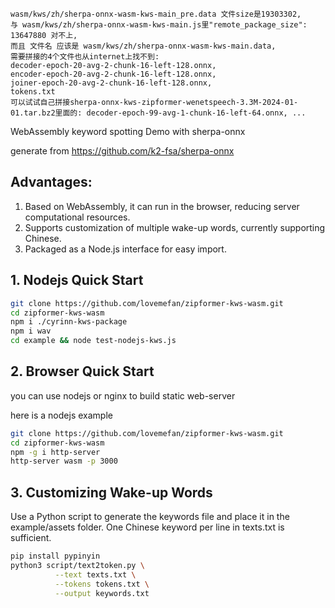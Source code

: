     wasm/kws/zh/sherpa-onnx-wasm-kws-main_pre.data 文件size是19303302,
    与 wasm/kws/zh/sherpa-onnx-wasm-kws-main.js里"remote_package_size": 13647880 对不上,
    而且 文件名 应该是 wasm/kws/zh/sherpa-onnx-wasm-kws-main.data,
    需要拼接的4个文件也从internet上找不到:
    decoder-epoch-20-avg-2-chunk-16-left-128.onnx,
    encoder-epoch-20-avg-2-chunk-16-left-128.onnx,
    joiner-epoch-20-avg-2-chunk-16-left-128.onnx,
    tokens.txt
    可以试试自己拼接sherpa-onnx-kws-zipformer-wenetspeech-3.3M-2024-01-01.tar.bz2里面的: decoder-epoch-99-avg-1-chunk-16-left-64.onnx, ...


WebAssembly keyword spotting Demo with sherpa-onnx

generate from https://github.com/k2-fsa/sherpa-onnx


## Advantages:

1. Based on WebAssembly, it can run in the browser, reducing server computational resources.
2. Supports customization of multiple wake-up words, currently supporting Chinese.
3. Packaged as a Node.js interface for easy import.

## 1. Nodejs Quick Start

```bash
git clone https://github.com/lovemefan/zipformer-kws-wasm.git
cd zipformer-kws-wasm
npm i ./cyrinn-kws-package
npm i wav
cd example && node test-nodejs-kws.js
```

## 2. Browser Quick Start

you can use nodejs or nginx to build static web-server

here is a nodejs example

```bash
git clone https://github.com/lovemefan/zipformer-kws-wasm.git
cd zipformer-kws-wasm
npm -g i http-server
http-server wasm -p 3000
```

## 3. Customizing Wake-up Words

Use a Python script to generate the keywords file and place it in the example/assets folder.
One Chinese keyword per line in texts.txt is sufficient.

```bash
pip install pypinyin
python3 script/text2token.py \
          --text texts.txt \
          --tokens tokens.txt \
          --output keywords.txt
```
